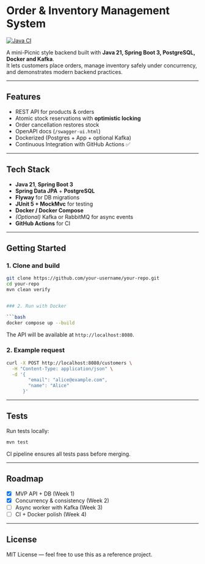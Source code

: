 
# Order & Inventory Management System

[![Java CI](https://github.com/carlosfhz13/Order-Inventory-MS/actions/workflows/ci.yml/badge.svg)](https://github.com/carlosfhz13/Order-Inventory-MS/actions/workflows/ci.yml)

A mini-Picnic style backend built with **Java 21, Spring Boot 3, PostgreSQL, Docker and Kafka**.  
It lets customers place orders, manage inventory safely under concurrency, and demonstrates modern backend practices.

---

## Features
- REST API for products & orders
- Atomic stock reservations with **optimistic locking**
- Order cancellation restores stock
- OpenAPI docs (`/swagger-ui.html`)
- Dockerized (Postgres + App + optional Kafka)
- Continuous Integration with GitHub Actions ✅

---

## Tech Stack
- **Java 21**, **Spring Boot 3**
- **Spring Data JPA** + **PostgreSQL**
- **Flyway** for DB migrations
- **JUnit 5 + MockMvc** for testing
- **Docker / Docker Compose**
- *(Optional)* Kafka or RabbitMQ for async events
- **GitHub Actions** for CI

---

## Getting Started

### 1. Clone and build
```bash
git clone https://github.com/your-username/your-repo.git
cd your-repo
mvn clean verify


### 2. Run with Docker

```bash
docker compose up --build
```

The API will be available at `http://localhost:8080`.

### 2. Example request

```bash
curl -X POST http://localhost:8080/customers \
  -H "Content-Type: application/json" \
  -d '{
        "email": "alice@example.com",
        "name": "Alice"
      }'
```

---

## Tests

Run tests locally:

```bash
mvn test
```

CI pipeline ensures all tests pass before merging.

---

## Roadmap

* [x] MVP API + DB (Week 1)
* [x] Concurrency & consistency (Week 2)
* [ ] Async worker with Kafka (Week 3)
* [ ] CI + Docker polish (Week 4)

---

## License

MIT License — feel free to use this as a reference project.


